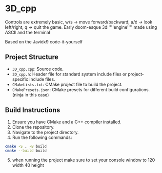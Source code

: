 # 3D_cpp 
Controls are extremely basic, w/s -> move forward/backward, a/d -> look left/right, q -> quit the game.
Early doom-esque 3d ''''engine'''' made using ASCII and the terminal

Based on the Javidx9 code-it-yourself
## Project Structure

- `3D_cpp.cpp`: Source code.
- `3D_cpp.h`: Header file for standard system include files or project-specific include files.
- `CMakeLists.txt`: CMake project file to build the project.
- `CMakePresets.json`: CMake presets for different build configurations. (ninja in this case)

## Build Instructions

1. Ensure you have CMake and a C++ compiler installed.
2. Clone the repository.
3. Navigate to the project directory.
4. Run the following commands:

```sh
cmake -S . -B build
cmake --build build
```

5. when running the project make sure to set your console window to 120 width 40 height

